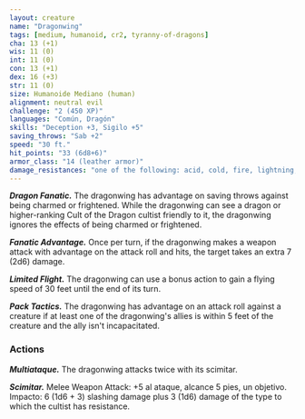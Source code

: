 ```yaml
---
layout: creature
name: "Dragonwing"
tags: [medium, humanoid, cr2, tyranny-of-dragons]
cha: 13 (+1)
wis: 11 (0)
int: 11 (0)
con: 13 (+1)
dex: 16 (+3)
str: 11 (0)
size: Humanoide Mediano (human)
alignment: neutral evil
challenge: "2 (450 XP)"
languages: "Común, Dragón"
skills: "Deception +3, Sigilo +5"
saving_throws: "Sab +2"
speed: "30 ft."
hit_points: "33 (6d8+6)"
armor_class: "14 (leather armor)"
damage_resistances: "one of the following: acid, cold, fire, lightning, or poison"
---
```


***Dragon Fanatic.*** The dragonwing has advantage on saving throws against being charmed or frightened. While the dragonwing can see a dragon or higher-ranking Cult of the Dragon cultist friendly to it, the dragonwing ignores the effects of being charmed or frightened.

***Fanatic Advantage.*** Once per turn, if the dragonwing makes a weapon attack with advantage on the attack roll and hits, the target takes an extra 7 (2d6) damage.

***Limited Flight.*** The dragonwing can use a bonus action to gain a flying speed of 30 feet until the end of its turn.

***Pack Tactics.*** The dragonwing has advantage on an attack roll against a creature if at least one of the dragonwing's allies is within 5 feet of the creature and the ally isn't incapacitated.

### Actions

***Multiataque.*** The dragonwing attacks twice with its scimitar.

***Scimitar.*** Melee Weapon Attack: +5 al ataque, alcance 5 pies, un objetivo. Impacto: 6 (1d6 + 3) slashing damage plus 3 (1d6) damage of the type to which the cultist has resistance.